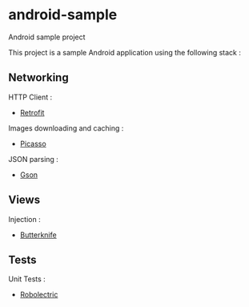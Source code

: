 # android-sample

Android sample project

This project is a sample Android application using the following stack :

## Networking

HTTP Client :

- [Retrofit](https://github.com/square/retrofit)

Images downloading and caching :

- [Picasso](http://square.github.io/picasso/)

JSON parsing :

- [Gson](https://code.google.com/p/google-gson/)

## Views

Injection :

- [Butterknife](http://jakewharton.github.io/butterknife/)

## Tests

Unit Tests :

- [Robolectric](http://robolectric.org/)
